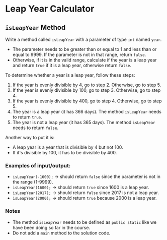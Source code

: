 # Leap Year Calculator

## `isLeapYear` Method

Write a method called `isLeapYear` with a parameter of type `int` named `year`.

- The parameter needs to be greater than or equal to 1 and less than or equal to 9999. If the parameter is not in that range, return `false`.
- Otherwise, if it is in the valid range, calculate if the year is a leap year and return `true` if it is a leap year, otherwise return `false`.

To determine whether a year is a leap year, follow these steps:
1. If the year is evenly divisible by 4, go to step 2. Otherwise, go to step 5.
2. If the year is evenly divisible by 100, go to step 3. Otherwise, go to step 4.
3. If the year is evenly divisible by 400, go to step 4. Otherwise, go to step 5.
4. The year is a leap year (it has 366 days). The method `isLeapYear` needs to return `true`.
5. The year is not a leap year (it has 365 days). The method `isLeapYear` needs to return `false`.

Another way to put it is:
- A leap year is a year that is divisible by 4 but not 100.
- If it's divisible by 100, it has to be divisible by 400.

### Examples of input/output:

- `isLeapYear(-1600);` → should return `false` since the parameter is not in the range (1-9999).
- `isLeapYear(1600);` → should return `true` since 1600 is a leap year.
- `isLeapYear(2017);` → should return `false` since 2017 is not a leap year.
- `isLeapYear(2000);`  → should return `true` because 2000 is a leap year.

### Notes

- The method `isLeapYear` needs to be defined as `public static` like we have been doing so far in the course.
- Do not add a `main` method to the solution code.
